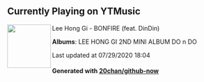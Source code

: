## Currently Playing on YTMusic

[<img align="left" width="100" src="https://lh3.googleusercontent.com/9_MlJlmTuh9X71D-A--SApjdeA7Kxd-dLgByACHnvcRMkn8U1MUPUPWeu7eNj-T0dDixmeM2DRhAE2gg">](https://music.youtube.com/channel/UCUgEe8gOnVrUXifs-56iw6w)

Lee Hong Gi - BONFIRE (feat. DinDin)

**Albums**: LEE HONG GI 2ND MINI ALBUM DO n DO

Last updated at 07/29/2020 18:04

#### Generated with [20chan/github-now](https://github.com/20chan/github-now)


<!--
**20chan/20chan** is a ✨ _special_ ✨ repository because its `README.md` (this file) appears on your GitHub profile.

Here are some ideas to get you started:

- 🔭 I’m currently working on ...
- 🌱 I’m currently learning ...
- 👯 I’m looking to collaborate on ...
- 🤔 I’m looking for help with ...
- 💬 Ask me about ...
- 📫 How to reach me: ...
- 😄 Pronouns: ...
- ⚡ Fun fact: ...
-->
